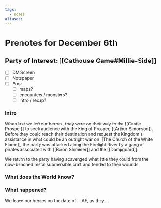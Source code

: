 ```yaml
---
tags:
  - notes
aliases:
---
```


# Prenotes for December 6th
## Party of Interest: [[Cathouse Game#Millie-Side]]
- [ ] DM Screen
- [ ] Notepaper
- [ ] Prep
	- [ ] maps?
	- [ ] encounters / monsters?
	- [ ] intro / recap?

### Intro

When last we left our heroes, they were on their way to the [[Castle Prosper]] to seek audience with the King of Prosper, [[Arthur Simonson]]. Before they could reach their destination and request the Kingdom's assistance in what could be an outright war on [[The Church of the White Flame]], the party was attacked along the Firelight River by a gang of pirates associated with [[Baron Shimmer]] and the [[Dampguard]].

We return to the party having scavenged what little they could from the now-beached metal submersible craft and tended to their wounds 

### What does the World Know?


### What happened?


We leave our heroes on the date of ... AF, as they ...